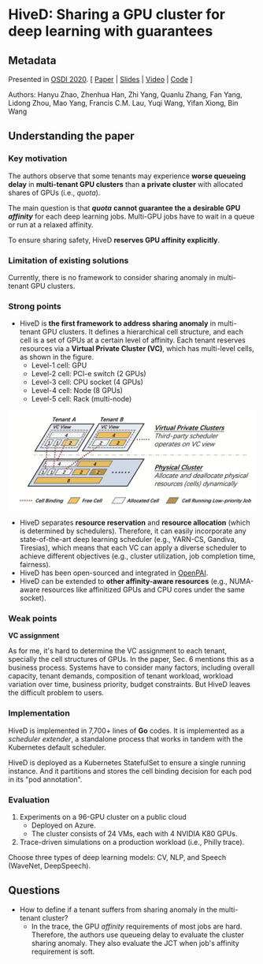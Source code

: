 # HiveD: Sharing a GPU cluster for deep learning with guarantees

## Metadata

Presented in [OSDI 2020](https://www.usenix.org/conference/osdi20/presentation/zhao-hanyu). \[ [Paper](https://www.usenix.org/system/files/osdi20-zhao\_hanyu.pdf) | [Slides](https://www.usenix.org/sites/default/files/conference/protected-files/osdi20\_slides\_zhao.pdf) | [Video](https://www.youtube.com/watch?v=WYGxAZHccts) | [Code](https://github.com/microsoft/hivedscheduler) ]

Authors: Hanyu Zhao, Zhenhua Han, Zhi Yang, Quanlu Zhang, Fan Yang, Lidong Zhou, Mao Yang, Francis C.M. Lau, Yuqi Wang, Yifan Xiong, Bin Wang

## Understanding the paper

### Key motivation

The authors observe that some tenants may experience **worse queueing delay** in **multi-tenant GPU clusters** than **a private cluster** with allocated shares of GPUs (i.e., _quota_).

The main question is that _**quota**_ **cannot guarantee the a desirable GPU** _**affinity**_ for each deep learning jobs. Multi-GPU jobs have to wait in a queue or run at a relaxed affinity.

To ensure sharing safety, HiveD **reserves GPU affinity explicitly**.

### Limitation of existing solutions

Currently, there is no framework to consider sharing anomaly in multi-tenant GPU clusters.

### Strong points

* HiveD is **the first framework to address sharing anomaly** in multi-tenant GPU clusters. It defines a hierarchical cell structure, and each cell is a set of GPUs at a certain level of affinity. Each tenant reserves resources via a **Virtual Private Cluster (VC)**, which has multi-level cells, as shown in the figure.
  * Level-1 cell: GPU
  * Level-2 cell: PCI-e switch (2 GPUs)
  * Level-3 cell: CPU socket (4 GPUs)
  * Level-4 cell: Node (8 GPUs)
  * Level-5 cell: Rack (multi-node)

![System architecture: a two-layer design](<../../../.gitbook/assets/hived-system-arch.png>)

* HiveD separates **resource reservation** and **resource allocation** (which is determined by schedulers). Therefore, it can easily incorporate any state-of-the-art deep learning scheduler (e.g., YARN-CS, Gandiva, Tiresias), which means that each VC can apply a diverse scheduler to achieve different objectives (e.g., cluster utilization, job completion time, fairness).
* HiveD has been open-sourced and integrated in [OpenPAI](https://github.com/microsoft/pai).
* HiveD can be extended to **other affinity-aware resources** (e.g., NUMA-aware resources like affinitized GPUs and CPU cores under the same socket).

### Weak points

**VC assignment**

As for me, it's hard to determine the VC assignment to each tenant, specially the cell structures of GPUs. In the paper, Sec. 6 mentions this as a business process. Systems have to consider many factors, including overall capacity, tenant demands, composition of tenant workload, workload variation over time, business priority, budget constraints. But HiveD leaves the difficult problem to users.

### Implementation

HiveD is implemented in 7,700+ lines of **Go** codes. It is implemented as a _scheduler extender_, a standalone process that works in tandem with the Kubernetes default scheduler.

HiveD is deployed as a Kubernetes StatefulSet to ensure a single running instance. And it partitions and stores the cell binding decision for each pod in its "pod annotation".

### Evaluation

1. Experiments on a 96-GPU cluster on a public cloud
   * Deployed on Azure.
   * The cluster consists of 24 VMs, each with 4 NVIDIA K80 GPUs.
2. Trace-driven simulations on a production workload (i.e., Philly trace).

Choose three types of deep learning models: CV, NLP, and Speech (WaveNet, DeepSpeech).

## Questions

* How to define if a tenant suffers from sharing anomaly in the multi-tenant cluster?
  * In the trace, the GPU _affinity_ requirements of most jobs are hard. Therefore, the authors use queueing delay to evaluate the cluster sharing anomaly. They also evaluate the JCT when job's affinity requirement is soft.
